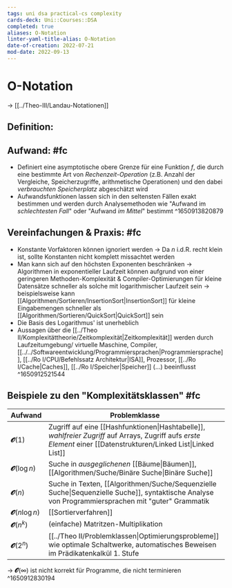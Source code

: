```yaml
---
tags: uni dsa practical-cs complexity
cards-deck: Uni::Courses::DSA
completed: true
aliases: O-Notation
linter-yaml-title-alias: O-Notation
date-of-creation: 2022-07-21
mod-date: 2022-09-13
---
```


# O-Notation
→ [[../Theo-III/Landau-Notationen]]

## Definition:

## Aufwand: #fc
- Definiert eine asymptotische obere Grenze für eine Funktion $f$, die durch eine bestimmte Art von *Rechenzeit-Operation* (z.B. Anzahl der Vergleiche, Speicherzugriffe, arithmetische Operationen) und den dabei *verbrauchten Speicherplatz* abgeschätzt wird
- Aufwandsfunktionen lassen sich in den seltensten Fällen exakt bestimmen und werden durch Analysemethoden wie "Aufwand im *schlechtesten Fall*" oder "Aufwand *im Mittel*" bestimmt
^1650913820879

## Vereinfachungen & Praxis: #fc
- Konstante Vorfaktoren können ignoriert werden
	→ Da $n$ i.d.R. recht klein ist, sollte Konstanten nicht komplett missachtet werden
- Man kann sich auf den höchsten Exponenten beschränken
	→ Algorithmen in exponentieller Laufzeit können aufgrund von einer geringeren Methoden-Komplexität & Compiler-Optimierungen für kleine Datensätze schneller als solche mit logarithmischer Laufzeit sein
	→ beispielsweise kann [[Algorithmen/Sortieren/InsertionSort|InsertionSort]] für kleine Eingabemengen schneller als [[Algorithmen/Sortieren/QuickSort|QuickSort]] sein
- Die Basis des Logarithmus' ist unerheblich
- Aussagen über die [[../Theo II/Komplexitättheorie/Zeitkomplexität|Zeitkomplexität]] werden durch Laufzeitumgebung/ virtuelle Maschine, Compiler, [[../../Softwareentwicklung/Programmiersprachen|Programmiersprache]], [[../Ro I/CPU/Befehlssatz Architektur|ISA]], Prozessor, [[../Ro I/Cache|Caches]], [[../Ro I/Speicher|Speicher]] (…) beeinflusst
^1650912521544

## Beispiele zu den "Komplexitätsklassen" #fc
| Aufwand                   | Problemklasse                                                                                                                                                      |
| ------------------------- | ------------------------------------------------------------------------------------------------------------------------------------------------------------------ |
| $\mathbfcal{O}(1)$        | Zugriff auf eine [[Hashfunktionen\|Hashtabelle]], *wahlfreier Zugriff* auf Arrays, Zugriff aufs *erste Element* einer [[Datenstrukturen/Linked List\|Linked List]] |
| $\mathbfcal{O}(\log n)$   | Suche in *ausgeglichenen* [[Bäume\|Bäumen]], [[Algorithmen/Suche/Binäre Suche\|Binäre Suche]]                                                                      |
| $\mathbfcal{O}(n)$        | Suche in Texten, [[Algorithmen/Suche/Sequenzielle Suche\|Sequenzielle Suche]], syntaktische Analyse von Programmiersprachen mit "guter" Grammatik                  |
| $\mathbfcal{O}(n \log n)$ | [[Sortierverfahren]]                                                                                                                                               |
| $\mathbfcal{O}(n^k)$      | (einfache) Matritzen-Multiplikation                                                                                                                                |
| $\mathbfcal{O}(2^n)$      | [[../Theo II/Problemklassen\|Optimierungsprobleme]] wie optimale Schaltwerke, automatisches Beweisen im Prädikatenkalkül 1. Stufe                                  |
→ $\mathbfcal{O}(\infty)$ ist nicht korrekt für Programme, die nicht terminieren
^1650912830194
